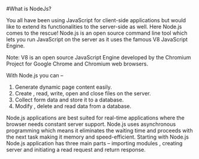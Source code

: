 
#What is NodeJs?

You all have been using JavaScript for client-side applications but would like to extend its functionalities to the server-side as well. Here Node.js comes to the rescue!
Node.js is an open source command line tool which lets you run JavaScript on the server as it uses the famous V8 JavaScript Engine.

Note: V8 is an open source JavaScript Engine developed by the Chromium Project for Google Chrome and Chromium web browsers.

With Node.js you can –

1)	Generate dynamic page content easily.
2)	Create , read, write, open and close files on the server.
3)	Collect form data and store it to a database.
4)	Modify , delete and read data from a database.

Node.js applications are best suited for real-time applications where the browser needs constant server support.
Node.js uses asynchronous programming which means it eliminates the waiting time and proceeds with the next task making it memory and speed-efficient.
Starting with Node.js
Node.js application has three main parts – importing modules , creating server and initiating a read request and return response.


